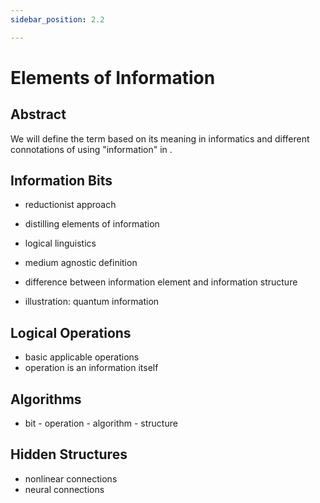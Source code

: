 ```yaml
---
sidebar_position: 2.2

---
```


# Elements of Information
## Abstract

We will define the term based on its meaning in informatics and different connotations of using "information" in .

## Information Bits
- reductionist approach
- distilling elements of information
- logical linguistics
- medium agnostic definition
- difference between information element and information structure

- illustration: quantum information

## Logical Operations

- basic applicable operations
- operation is an information itself

## Algorithms
- bit - operation - algorithm - structure
## Hidden Structures
- nonlinear connections
- neural connections
